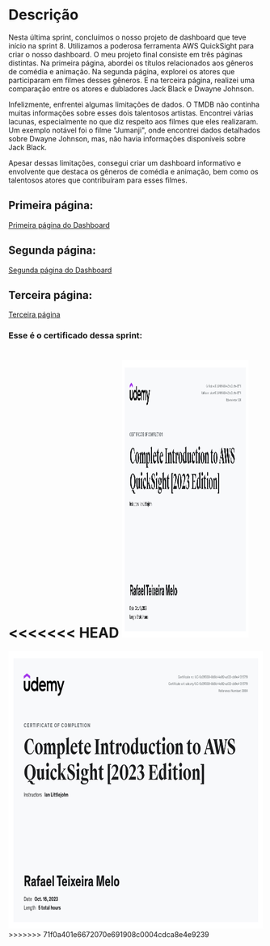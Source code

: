 # Descrição

Nesta última sprint, concluímos o nosso projeto de dashboard que teve início na sprint 8. Utilizamos a poderosa ferramenta AWS QuickSight para criar o nosso dashboard. O meu projeto final consiste em três páginas distintas. Na primeira página, abordei os títulos relacionados aos gêneros de comédia e animação. Na segunda página, explorei os atores que participaram em filmes desses gêneros. E na terceira página, realizei uma comparação entre os atores e dubladores Jack Black e Dwayne Johnson.

Infelizmente, enfrentei algumas limitações de dados. O TMDB não continha muitas informações sobre esses dois talentosos artistas. Encontrei várias lacunas, especialmente no que diz respeito aos filmes que eles realizaram. Um exemplo notável foi o filme "Jumanji", onde encontrei dados detalhados sobre Dwayne Johnson, mas, não havia informações disponíveis sobre Jack Black.

Apesar dessas limitações, consegui criar um dashboard informativo e envolvente que destaca os gêneros de comédia e animação, bem como os talentosos atores que contribuíram para esses filmes.

## Primeira página:

[Primeira página do Dashboard](/Sprint-10/Sheet_1.pdf)

## Segunda página:

[Segunda página do Dashboard](/Sprint-10/Sheet_2.pdf)

## Terceira página:

[Terceira página](/Sprint-10/Sheet_3.pdf)


### Esse é o certificado dessa sprint:

<<<<<<< HEAD
<img src="/Sprint-10/certificado/aws-quicksight.jpg" alt="AWS QuickSight do Dashboard" width="250" height="550">
=======
<img src="/Sprint-10/certificado/aws-quicksight.jpg" alt="AWS QuickSight do Dashboard" width="550" height="550">
>>>>>>> 71f0a401e6672070e691908c0004cdca8e4e9239
